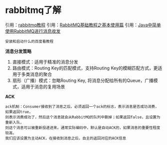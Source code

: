 # rabbitmq了解
引用：[rabbitmq教程](https://blog.csdn.net/hellozpc/article/details/814369801 "rabbitmq教程")
引用：[RabbitMQ基础教程之基本使用篇](https://www.cnblogs.com/yihuihui/p/9127300.html "RabbitMQ基础教程之基本使用篇")
引用：[Java中简单使用RabbitMQ进行消息收发](https://blog.csdn.net/D578332749/article/details/86147632 "Java中简单使用RabbitMQ进行消息收发")

    安装和启动什么的百度看教程

**消息分发策略**
1. 直接模式：适用于精准的消息分发
2. 路由模式：Routing Key的匹配模式，支持Routing Key的模糊匹配方式，更适用于多类消息的聚合
3. 扇形（广播）模式：忽略Routing Key, 将消息分配给所有的Queue，广播模式，适用于消息的复用场景

**ACK**

    ack机制：Consumer接收到了消息之后，必须返回一个ack的标志，表示消息是否成功消费，如果返回true，
    则表示消费成功了，然后这个消息就会从RabbitMQ的队列中删掉；如果返回false，且设置为重新入队，
    则这个消息可以被重新投递进来。通常实际编码中，默认是自动ACK的，如果消息的重要性程度较高，
    我们应该设置为主动ACK，在接收到消息之后，自主的返回对应的ACK信息
